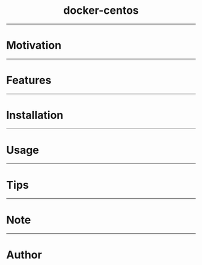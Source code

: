 <div align="center">
<h1>docker-centos</h1>
</div>

***

# Motivation

---
# Features

---
# Installation

---
# Usage

---
# Tips

---
# Note

---
# Author


